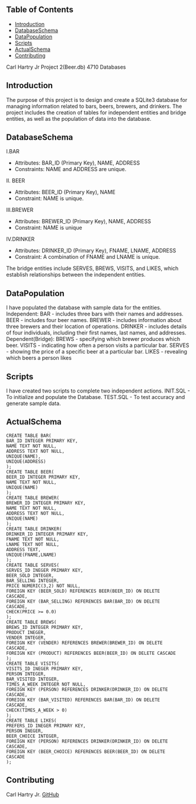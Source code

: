 ## Table of Contents
- [Introduction](#Introduction)
- [DatabaseSchema](#DatabaseSchema)
- [DataPopulation](#DataPopulation)
- [Scripts](#Scripts)
- [ActualSchema](#ActualSchema)
- [Contributing](#contributing)

Carl Hartry Jr Project 2(Beer.db) 4710 Databases

## Introduction
The purpose of this project is to design and create a SQLite3 database for managing
information related to bars, beers, brewers, and drinkers. The project includes the creation of
tables for independent entities and bridge entities, as well as the population of data into the
database.
## DatabaseSchema
I.BAR
- Attributes: BAR_ID (Primary Key), NAME, ADDRESS
- Constraints: NAME and ADDRESS are unique.
  
II. BEER
- Attributes: BEER_ID (Primary Key), NAME
- Constraint: NAME is unique.
  
III.BREWER
- Attributes: BREWER_ID (Primary Key), NAME, ADDRESS
- Constraint: NAME is unique
  
IV.DRINKER
- Attributes: DRINKER_ID (Primary Key), FNAME, LNAME, ADDRESS
- Constraint: A combination of FNAME and LNAME is unique.
  
The bridge entities include SERVES, BREWS, VISITS, and LIKES, which establish
relationships between the independent entities.
## DataPopulation
I have populated the database with sample data for the entities.
Independent:
BAR - includes three bars with their names and addresses.
BEER - includes four beer names.
BREWER - includes information about three brewers and their location of operations.
DRINKER - includes details of four individuals, including their first names, last names,
and addresses.
Dependent(Bridge):
BREWS - specifying which brewer produces which beer.
VISITS - indicating how often a person visits a particular bar.
SERVES - showing the price of a specific beer at a particular bar.
LIKES - revealing which beers a person likes
## Scripts
I have created two scripts to complete two independent actions.
INIT.SQL - To initialize and populate the Database.
TEST.SQL - To test accuracy and generate sample data.
## ActualSchema
    CREATE TABLE BAR(
    BAR_ID INTEGER PRIMARY KEY,
    NAME TEXT NOT NULL,
    ADDRESS TEXT NOT NULL,
    UNIQUE(NAME),
    UNIQUE(ADDRESS)
    );
    CREATE TABLE BEER(
    BEER_ID INTEGER PRIMARY KEY,
    NAME TEXT NOT NULL,
    UNIQUE(NAME)
    );
    CREATE TABLE BREWER(
    BREWER_ID INTEGER PRIMARY KEY,
    NAME TEXT NOT NULL,
    ADDRESS TEXT NOT NULL,
    UNIQUE(NAME)
    );
    CREATE TABLE DRINKER(
    DRINKER_ID INTEGER PRIMARY KEY,
    FNAME TEXT NOT NULL,
    LNAME TEXT NOT NULL,
    ADDRESS TEXT,
    UNIQUE(FNAME,LNAME)
    );
    CREATE TABLE SERVES(
    SERVES_ID INEGER PRIMARY KEY,
    BEER_SOLD INTEGER,
    BAR_SELLING INTEGER,
    PRICE NUMERIC(3,2) NOT NULL,
    FOREIGN KEY (BEER_SOLD) REFERENCES BEER(BEER_ID) ON DELETE
    CASCADE,
    FOREIGN KEY (BAR_SELLING) REFERENCES BAR(BAR_ID) ON DELETE
    CASCADE,
    CHECK(PRICE >= 0.0)
    );
    CREATE TABLE BREWS(
    BREWS_ID INTEGER PRIMARY KEY,
    PRODUCT INEGER,
    VENDER INTEGER,
    FOREIGN KEY (VENDER) REFERENCES BREWER(BREWER_ID) ON DELETE
    CASCADE,
    FOREIGN KEY (PRODUCT) REFERENCES BEER(BEER_ID) ON DELETE CASCADE
    );
    CREATE TABLE VISITS(
    VISITS_ID INEGER PRIMARY KEY,
    PERSON INTEGER,
    BAR_VISITED INTEGER,
    TIMES_A_WEEK INTEGER NOT NULL,
    FOREIGN KEY (PERSON) REFERENCES DRINKER(DRINKER_ID) ON DELETE
    CASCADE,
    FOREIGN KEY (BAR_VISITED) REFERENCES BAR(BAR_ID) ON DELETE
    CASCADE,
    CHECK(TIMES_A_WEEK > 0)
    );
    CREATE TABLE LIKES(
    PREFERS_ID INEGER PRIMARY KEY,
    PERSON INEGER,
    BEER_CHOICE INTEGER,
    FOREIGN KEY (PERSON) REFERENCES DRINKER(DRINKER_ID) ON DELETE
    CASCADE,
    FOREIGN KEY (BEER_CHOICE) REFERENCES BEER(BEER_ID) ON DELETE
    CASCADE
    );
## Contributing
Carl Hartry Jr.
[GitHub](https://github.com/CHartryJr)
